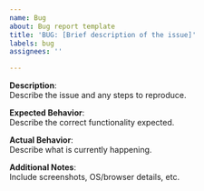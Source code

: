 ```yaml
---
name: Bug
about: Bug report template
title: 'BUG: [Brief description of the issue]'
labels: bug
assignees: ''

---
```


**Description**:  
Describe the issue and any steps to reproduce.

**Expected Behavior**:  
Describe the correct functionality expected.

**Actual Behavior**:  
Describe what is currently happening.

**Additional Notes**:  
Include screenshots, OS/browser details, etc.
